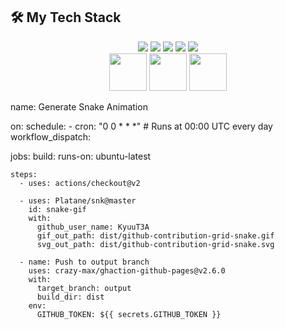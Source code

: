 ## 🛠️ My Tech Stack

<div align="center">
  <img src="https://img.shields.io/badge/Python-3776AB?style=for-the-badge&logo=python&logoColor=white"/>
  <img src="https://img.shields.io/badge/TSQL-CC2927?style=for-the-badge&logo=microsoft-sql-server&logoColor=white"/>
  <img src="https://img.shields.io/badge/HTML5-E34F26?style=for-the-badge&logo=html5&logoColor=white"/>
  <img src="https://img.shields.io/badge/C-00599C?style=for-the-badge&logo=c&logoColor=white"/>
  <img src="https://img.shields.io/badge/Visual_Basic_.NET-512BD4?style=for-the-badge&logo=.net&logoColor=white"/>
</div>

<div align="center">
  <img src="https://media.giphy.com/media/LMt9638dO8dftAjtco/giphy.gif" width="60"/>
  <img src="https://media.giphy.com/media/ln7z2eWriiQAllfVcn/giphy.gif" width="60"/>
  <img src="https://media.giphy.com/media/XAxylRMCdpbEWUAvr8/giphy.gif" width="60"/>
</div>

name: Generate Snake Animation

on:
  schedule:
    - cron: "0 0 * * *" # Runs at 00:00 UTC every day
  workflow_dispatch:

jobs:
  build:
    runs-on: ubuntu-latest

    steps:
      - uses: actions/checkout@v2

      - uses: Platane/snk@master
        id: snake-gif
        with:
          github_user_name: KyuuT3A
          gif_out_path: dist/github-contribution-grid-snake.gif
          svg_out_path: dist/github-contribution-grid-snake.svg

      - name: Push to output branch
        uses: crazy-max/ghaction-github-pages@v2.6.0
        with:
          target_branch: output
          build_dir: dist
        env:
          GITHUB_TOKEN: ${{ secrets.GITHUB_TOKEN }}
